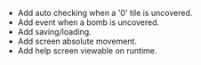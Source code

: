 - Add auto checking when a '0' tile is uncovered.
- Add event when a bomb is uncovered.
- Add saving/loading.
- Add screen absolute movement.
- Add help screen viewable on runtime.
